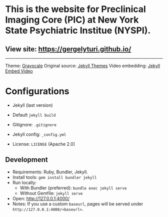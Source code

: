 # This is the website for Preclinical Imaging Core (PIC) at New York State Psychiatric Institue (NYSPI).

## View site: https://gergelyturi.github.io/

-----

Theme: [Grayscale](https://github.com/jeromelachaud/grayscale-theme/)
Original source: [Jekyll Themes](http://themes.jekyllrc.org/grayscale/)
Video embedding: [Jekyll Embed Video](https://github.com/nathancy/jekyll-embed-video)

# Configurations

- Jekyll (last version)
- Default `jekyll build`

- Gitignore: `.gitignore`
- Jekyll config: `_config.yml`
- License: `LICENSE` (Apache 2.0)

## Development

- Requirements: Ruby, Bundler, Jekyll.
- Install tools: `gem install bundler jekyll`
- Run locally:
  - With Bundler (preferred): `bundle exec jekyll serve`
  - Without Gemfile: `jekyll serve`
- Open: http://127.0.0.1:4000/
- Notes: If you use a custom `baseurl`, pages will be served under `http://127.0.0.1:4000/<baseurl>`.
